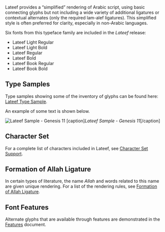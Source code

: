 
Lateef provides a “simplified” rendering of Arabic script, using basic connecting glyphs but not including a wide variety of additional ligatures or contextual alternates (only the required lam-alef ligatures). This simplified style is often preferred for clarity, especially in non-Arabic languages.

Six fonts from this typeface family are included in the *Lateef* release:

* Lateef Light Regular
* Lateef Light Bold
* Lateef Regular
* Lateef Bold
* Lateef Book Regular
* Lateef Book Bold



## Type Samples

Type samples showing some of the inventory of glyphs can be found here: 
[Lateef Type Sample](sample).

An example of some text is shown below. 

<img class='fullsize' alt='Lateef Sample - Genesis 11' src='https://software.sil.org/lateef/wp-content/uploads/sites/29/2016/03/LateefGen11_LO.png' />
[caption]<em>Lateef Sample - Genesis 11</em>[/caption]

## Character Set

For a complete list of characters included in Lateef, see [Character Set Support](charset).

## Formation of Allah Ligature

In certain types of literature, the name *Allah* and words related to this name are given unique rendering. For a list of the rendering rules, see [Formation of Allah Ligature](allah).


## Font Features

Alternate glyphs that are available through features are demonstrated in the [Features](features) document. 
